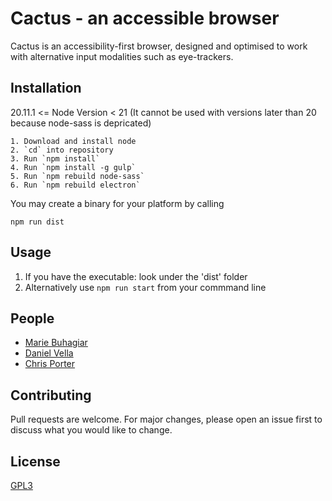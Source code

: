 # Cactus - an accessible browser

Cactus is an accessibility-first browser, designed and optimised to work with alternative input modalities such as eye-trackers.

## Installation

20.11.1 <= Node Version < 21 (It cannot be used with versions later than 20 because node-sass is depricated)
```
1. Download and install node
2. `cd` into repository
3. Run `npm install`
4. Run `npm install -g gulp`
5. Run `npm rebuild node-sass`
6. Run `npm rebuild electron`
```

You may create a binary for your platform by calling 

`npm run dist`

## Usage

1. If you have the executable: look under the 'dist' folder
2. Alternatively use ```npm run start``` from your commmand line

## People

- [Marie Buhagiar](https://www.linkedin.com/in/marie-buhagiar-283155267/)
- [Daniel Vella](https://www.linkedin.com/in/velladaniel/)
- [Chris Porter](https://www.um.edu.mt/profile/chrisporter)

## Contributing
Pull requests are welcome. For major changes, please open an issue first to discuss what you would like to change.

## License
[GPL3](https://www.gnu.org/licenses/gpl-3.0.en.html)
